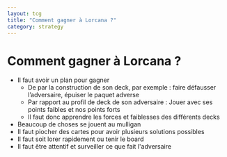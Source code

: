 ```yaml
---
layout: tcg
title: "Comment gagner à Lorcana ?"
category: strategy
---
```


# Comment gagner à Lorcana ?

- Il faut avoir un plan pour gagner
  - De par la construction de son deck, par exemple : faire défausser l’adversaire, épuiser le paquet adverse
  - Par rapport au profil de deck de son adversaire : Jouer avec ses points faibles et nos points forts
  - <span>Il faut donc apprendre les forces et faiblesses des différents decks</span>
- Beaucoup de choses se jouent au mulligan
- Il faut piocher des cartes pour avoir plusieurs solutions possibles
- Il faut soit lorer rapidement ou tenir le board
- Il faut être attentif et surveiller ce que fait l'adversaire
